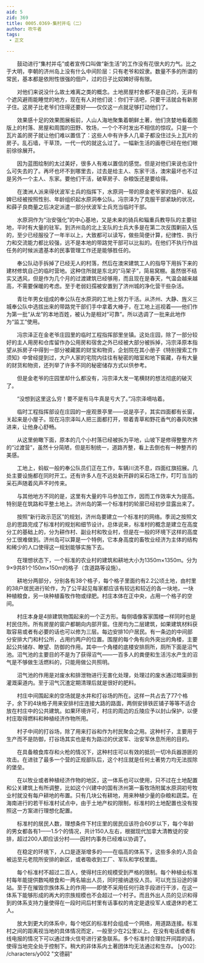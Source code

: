 ```yaml
---
aid: 5
zid: 369
title: 0005.0369-集村并屯（二）
author: 吹牛者
tags: 
 - 正文

---
```




　　鼓动进行“集村并屯”或者宣传口叫做“新生活”的工作没有花很大的力气。比之于大明，李朝的济州岛上没有什么中间阶层：只有老爷和奴隶。数量不多的所谓的常民，基本都是依附性很强的佃户，过的日子比奴婢好得有限。

　　对他们来说没什么故土难离之类的概念。土地房屋村舍都不是自己的，无非有个遮风避雨能睡觉的地方，现在有人对他们说：你们干活吧，只要干活就会有新房子住。这房子比老爷们住得还要好——仅仅这一点就足够打动他们了。

　　效果感十足的效果图展板前，人山人海地聚集着朝鲜土著，他们贪婪地看着图版上的村落、房屋和周围的田野、牧场，一个个不时发出不相信的惊叹。只是一个瓦片盖的房子就让他们难以置信了：这些人中有许多人几辈子都没住过头上瓦片的房子。乱石墙，干草顶，一代一代的就这么过了。一幅新生活的画卷已经在他们眼前徐徐展开。

　　因为蓝图绘制的太过美好，很多人有难以置信的感觉。但是对他们来说也没什么可失去的了。再坏也坏不到哪里去，过去是给主人、东家干活，澳宋最坏也不过是另外一个主人、东家。要他们干活，破草房子、杂粮饭还是要给得。

　　在澳洲人派来得伏波军士兵的指挥下，水原洞一带的原金老爷家的佃户、私奴婢已经被按照性别、年龄组织起水原洞奉公队。冯宗泽为了克服干部紧缺的状况，和薛子良商量之后决定派遣一部分伏波军士兵充当临时干部。

　　水原洞作为“治安强化”的中心基地，又是未来的骑兵和辎重兵教导队的主要驻地，平时有大量的驻军。到济州岛的北上支队的士兵大多是在第二次反围剿前入伍的，至少已经服役了一年半以上，大致都可以读写，做些简便计算，纪律性、执行力和交流能力都比较强，远不是本地的带路党干部可以比拟的。在他们不执行作战任务的时候派遣基本的民事管理工作还是能够胜任的。

　　奉公队动手拆掉了已经无人的村落，然后在澳宋建筑工人的指导下用拆下来的建材修筑自己的临时营地。这种住所就是东北的“马架子”，简易窝棚。虽然很不结实又透风，但是作为几个月的过渡建筑已经够用，而且现在是春天，气温会越来越高，不需要保暖的考虑。至于老弱妇孺被安置到了济州城的净化营干些杂活。

　　青壮年男女组成的奉公队在水原洞的工地上努力干活。从济州、大静、旌义三城奉公队中选拔出来的带路党干部们手中拿着大棒子，在工地上巡视着——他们作为第一批“从龙”的本地百姓，被认为是相对“可靠”。所以选调了一批来此地作为“监工”使用。

　　冯宗泽正在金老爷庄园里的临时工程指挥部里坐镇。这处庄园，除了一部分较好的主人用房和仓库留作办公用房和宿舍之外已经被大部分被拆掉，冯宗泽原本指望从拆房子中得到一部分被藏匿的财宝和物资，企划院在其小册子《特别搜索工作须知》中曾经提到过，大户人家的宅院内往往有秘密的暗室和地下窖藏，存有大量的财货和物资，还列举了许多不同的秘密储存方式以供参考。

　　但是金老爷的庄园里却什么都没有，冯宗泽大发一笔横财的想法彻底的破灭了。

　　“没想到这里这么穷！要不是有马牛真是亏大了。”冯宗泽嘀咕着。

　　临时工程指挥部设在庄园的一座观景亭里——说是亭子，其实四面都有长窗，关起来是小屋子。现在冯宗泽叫人把三面都打开，带着青草和野花香气的春风吹拂进来，让他身心舒畅。

　　从这里俯瞰下面，原本的几个小村落已经被拆为平地，山坡下是修得整整齐齐的“过渡营”，虽然十分简陋，但是形制统一，道路齐整，看上去倒也有一种整齐的美感。

　　工地上，蚂蚁一般的奉公队员们正在工作，车辆川流不息，四面红旗招展。几处主要设施都在同时开工。还有许多人在不远处新开辟的采石场工作，叮叮当当的采石声随着风声不时传来。

　　与其他地方不同的是，这里有大量的牛马参加工作，因而工作效率大为提高。特别是在筑路和平整土地上。济州岛的第一个标准村的轮廓已经初步显露出来了。

　　按照“新行政示范区”的规划，济州岛要建立一个标准村的网络。季润之按照文总的思路完成了标准村的规划和细节设计。总体说来，标准村的概念是建立在高度分工的基础上的，分为耕作村、副业村和牧业村，但是在一般的环境下这样的高度分工很难做到。济州岛可以算是一个特例，它本身高度的畜牧业经济为主体的结构和稀少的人口使得这一规划能够实施下去。

　　在理想状态下，一个标准的农业村的建筑和耕地大小为1350m×1350m。分为9×9共81个150m×150m的格子（含道路等设施）。

　　耕地分两部分，分别各有38个格子，每个格子里面约有2.2公顷土地，由村里的38户居民进行轮作，为了公平起见每家都应该有较远和较近的各一块地，一块种植粮食，另一块种植畜牧作物或绿肥。村庄本体在正中央，占用一个格子的空间。

　　村庄本身是4排建筑物围起来的一个正方形。每侧墙像客家围楼一样同时也是村民住所。所有房屋的窗户都朝向内部开窗。住房均为二层建筑，如果建筑材料获取容易或者有必要的话也可以修为三层。每边安排10户居民。有一条边的中间部分安排大门和村公所，占用约两户的位置。围屋的每个角有向外突出的角楼，主要起公共储存、瞭望、防御的作用。其中一个角楼的底楼安排厕所，厕所下面是沼气池。沼气池的主要目的不是为了获得沼气——一百多人的粪便和生活污水产生的沼气是不够做生活燃料的，只能用做公共照明。

　　沼气池的作用是对废水和排泄物进行无害化处理，处理过的废水通过暗渠排到灌溉渠道内。至于沼气沉渣定期清理后就是很好的肥料。

　　村庄中间围起来的空场就是水井和打谷场的所在。这样一共占去了77个格子，余下的4块格子用来安排村庄连接大路的路面，两侧安排铁匠铺子等等不适合放在村庄中的公共建筑。如果环境许可，村庄的周边的丘陵应予以封山保护，以便村庄取得燃料和种植经济作物所用。

　　村子中间的打谷场，除了用来打谷和作为村民聚会之用。这种村子，主要用于生产而不是防御，打谷场其实也是有为路过的伏波军、治安军休息所用的目的。

　　在具备粮食库存和火枪的情况下，这种村庄可以有效的抵抗一切冷兵器游匪的攻击。在进驻了最多一个营的正规部队后，这个村庄就是任何土著势力均无法拔除的堡垒。

　　在以牧业或者种植经济作物的地区，这一体系也可以使用，只不过在土地配置和公关建筑上有所调整，比如这个兴建中的国有济州第一畜牧场附属水原洞初号牧业村就没有每户耕地的布置。只有几块公有耕地，用来种植少量的杂粮和蔬菜。在海南进行的若干标准村试点中，由于土地产权的限制，标准村的土地配置也没有按照这一方案进行理想化配置。

　　标准村的居民人数，理想条件下村庄里的居民应该符合60岁以下，每个年龄的男女都各有1——1.5个的情况，共计150人左右，根据现代加拿大清教徒的安排，超过200人即应该分村——因村内事务已经难以协调了。

　　在稳定的环境下，人口是逐渐增多的——在临高的体系下，这些多余的人员会被运至元老院所安排的新区，或者吸收到工厂、军队和学校里面。

　　每个标准村不超过二百人，使得村庄的规模受到严格的限制。每个种植业标准村每年能提供数吨粮食和一两名输出人员，同时接纳退役人员。可以充当沿途的驿站。至于在摧毁宗族体系上的作用——即使不采用任何行政手段进行干涉，在这一体系下能够形成的再大的宗族规模也不会超过一个村子。而且外出人员的见识和得到的体系支持力量使得在一段时间后村里有话事权的肯定是退役军人或退休的老工人。

　　放大到更大的体系中，每个地区的标准村会组成一个网络，用道路连接。标准村之间的距离视当地的具体情况而定，一般至少在2公里以上。在没有电话或者有线电报的情况下可以通过烽火信号进行紧急联系。多个标准村合理拉开间距的话，使得当地完全处于控制下。稍大的非体系内土著团体均无法通过和生存。
[y002]: /characters/y002 "文德嗣"


